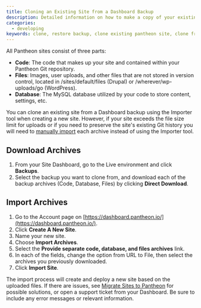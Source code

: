 ```yaml
---
title: Cloning an Existing Site from a Dashboard Backup
description: Detailed information on how to make a copy of your existing Drupal or WordPress site code, files, and database.
categories:
  - developing
keywords: clone, restore backup, clone existing pantheon site, clone from pantheon backup, clone pantheon site, copy pantheon site
---
```

All Pantheon sites consist of three parts:

* **Code**: The code that makes up your site and contained within your Pantheon Git repository.
* **Files**: Images, user uploads, and other files that are not stored in version control, located in /sites/default/files (Drupal) or /wherever/wp-uploads/go (WordPress).
* **Database**: The MySQL database utilized by your code to store content, settings, etc.

You can clone an existing site from a Dashboard backup using the Importer tool when creating a new site. However, if your site exceeds the file size limit for uploads or if you need to preserve the site's existing Git history you will need to [manually import](/docs/manual-site-import) each archive instead of using the Importer tool.

## Download Archives

1. From your Site Dashboard, go to the Live environment and click **Backups**.
2. Select the backup you want to clone from, and download each of the backup archives (Code, Database, Files) by clicking **Direct Download**.

## Import Archives
1. Go to the Account page on [https://dashboard.pantheon.io/](https://dashboard.pantheon.io/).
2. Click **Create A New Site**.
3. Name your new site.
4. Choose **Import Archives**.
5. Select the **Provide separate code, database, and files archives** link.
6. In each of the fields, change the option from URL to File, then select the archives you previously downloaded.
7. Click **Import Site**.

The import process will create and deploy a new site based on the uploaded files. If there are issues, see [Migrate Sites to Pantheon](/docs/migrate) for possible solutions, or open a support ticket from your Dashboard. Be sure to include any error messages or relevant information.
